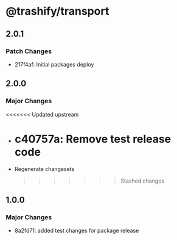 # @trashify/transport

## 2.0.1

### Patch Changes

- 217f4af: Initial packages deploy

## 2.0.0

### Major Changes

<<<<<<< Updated upstream

- # c40757a: Remove test release code
- Regenerate changesets
  > > > > > > > Stashed changes

## 1.0.0

### Major Changes

- 8a2fd71: added test changes for package release
